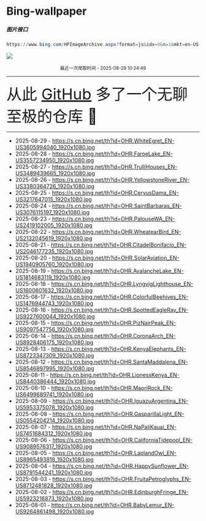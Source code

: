 # Bing-wallpaper

##### 图片接口

```powershell
https://www.bing.com/HPImageArchive.aspx?format=js&idx=0&n=1&mkt=en-US
```

 ![](https://s.cn.bing.net/th?id=OHR.WhiteEgret_EN-US3605994040_1920x1080.jpg)

<p align='center' >
    <small>
        最近一次爬取时间 - 2025-08-29 10:24:49
    </small>
    <br>
    <hr>
    <font size=7>
        <small>
           从此 <a href='https://github.com/'>GitHub</a> 多了一个无聊至极的仓库  🍳
        </small>
    </font>
    <hr>
</p>


- 2025-08-29 - https://s.cn.bing.net/th?id=OHR.WhiteEgret_EN-US3605994040_1920x1080.jpg 
- 2025-08-28 - https://s.cn.bing.net/th?id=OHR.FaroeLake_EN-US3557234950_1920x1080.jpg 
- 2025-08-27 - https://s.cn.bing.net/th?id=OHR.TrulliHouses_EN-US3489439665_1920x1080.jpg 
- 2025-08-26 - https://s.cn.bing.net/th?id=OHR.YellowstoneRiver_EN-US3380364726_1920x1080.jpg 
- 2025-08-25 - https://s.cn.bing.net/th?id=OHR.CervusDama_EN-US3217647015_1920x1080.jpg 
- 2025-08-24 - https://s.cn.bing.net/th?id=OHR.SaintBarbaras_EN-US3076115197_1920x1080.jpg 
- 2025-08-23 - https://s.cn.bing.net/th?id=OHR.PalouseWA_EN-US2419102005_1920x1080.jpg 
- 2025-08-22 - https://s.cn.bing.net/th?id=OHR.WheatearBird_EN-US2132045619_1920x1080.jpg 
- 2025-08-21 - https://s.cn.bing.net/th?id=OHR.CitadelBonifacio_EN-US2046177235_1920x1080.jpg 
- 2025-08-20 - https://s.cn.bing.net/th?id=OHR.SolarAviation_EN-US1940905760_1920x1080.jpg 
- 2025-08-19 - https://s.cn.bing.net/th?id=OHR.AvalancheLake_EN-US1814683119_1920x1080.jpg 
- 2025-08-18 - https://s.cn.bing.net/th?id=OHR.LyngvigLighthouse_EN-US1600601632_1920x1080.jpg 
- 2025-08-17 - https://s.cn.bing.net/th?id=OHR.ColorfulBeehives_EN-US1476944743_1920x1080.jpg 
- 2025-08-16 - https://s.cn.bing.net/th?id=OHR.SpottedEagleRay_EN-US9227600044_1920x1080.jpg 
- 2025-08-15 - https://s.cn.bing.net/th?id=OHR.PizNairPeak_EN-US9097547756_1920x1080.jpg 
- 2025-08-14 - https://s.cn.bing.net/th?id=OHR.CoronaArch_EN-US8928406175_1920x1080.jpg 
- 2025-08-13 - https://s.cn.bing.net/th?id=OHR.KenyaElephants_EN-US8723347309_1920x1080.jpg 
- 2025-08-12 - https://s.cn.bing.net/th?id=OHR.SantaMaddalena_EN-US8546897995_1920x1080.jpg 
- 2025-08-11 - https://s.cn.bing.net/th?id=OHR.LionessKenya_EN-US8440386444_1920x1080.jpg 
- 2025-08-10 - https://s.cn.bing.net/th?id=OHR.MaoriRock_EN-US6499689741_1920x1080.jpg 
- 2025-08-09 - https://s.cn.bing.net/th?id=OHR.IguazuArgentina_EN-US5953375078_1920x1080.jpg 
- 2025-08-08 - https://s.cn.bing.net/th?id=OHR.GasparillaLight_EN-US0554204214_1920x1080.jpg 
- 2025-08-07 - https://s.cn.bing.net/th?id=OHR.NaPaliKauai_EN-US7451684312_1920x1080.jpg 
- 2025-08-06 - https://s.cn.bing.net/th?id=OHR.CaliforniaTidepool_EN-US9089576317_1920x1080.jpg 
- 2025-08-05 - https://s.cn.bing.net/th?id=OHR.LaplandOwl_EN-US8965493818_1920x1080.jpg 
- 2025-08-04 - https://s.cn.bing.net/th?id=OHR.HappySunflower_EN-US8791544241_1920x1080.jpg 
- 2025-08-03 - https://s.cn.bing.net/th?id=OHR.FruitaPetroglyphs_EN-US8712481828_1920x1080.jpg 
- 2025-08-02 - https://s.cn.bing.net/th?id=OHR.EdinburghFringe_EN-US5923216873_1920x1080.jpg 
- 2025-08-01 - https://s.cn.bing.net/th?id=OHR.BabyLemur_EN-US9264861498_1920x1080.jpg 
